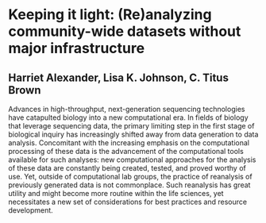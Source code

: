 # Keeping it light: (Re)analyzing community-wide datasets without major infrastructure

## Harriet Alexander, Lisa K. Johnson, C. Titus Brown

Advances in high-throughput, next-generation sequencing technologies have catapulted biology into a new computational era. In fields of biology that leverage sequencing data, the primary limiting step in the first stage of biological inquiry has increasingly shifted away from data generation to data analysis. Concomitant with the increasing emphasis on the computational processing of these data is the advancement of the computational tools available for such analyses: new computational approaches for the analysis of these data are constantly being created, tested, and proved worthy of use. Yet, outside of computational lab groups, the practice of reanalysis of previously generated data is not commonplace. Such reanalysis has great utility and might become more routine within the life sciences, yet necessitates a new set of considerations for best practices and resource development.
